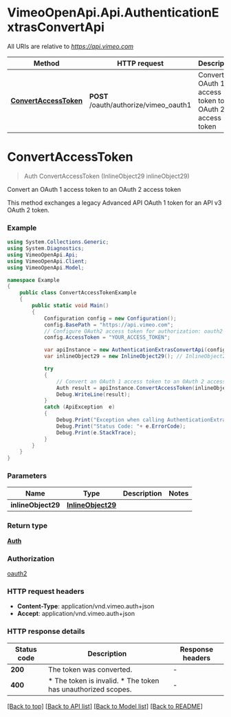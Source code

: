# VimeoOpenApi.Api.AuthenticationExtrasConvertApi

All URIs are relative to *https://api.vimeo.com*

Method | HTTP request | Description
------------- | ------------- | -------------
[**ConvertAccessToken**](AuthenticationExtrasConvertApi.md#convertaccesstoken) | **POST** /oauth/authorize/vimeo_oauth1 | Convert an OAuth 1 access token to an OAuth 2 access token


<a name="convertaccesstoken"></a>
# **ConvertAccessToken**
> Auth ConvertAccessToken (InlineObject29 inlineObject29)

Convert an OAuth 1 access token to an OAuth 2 access token

This method exchanges a legacy Advanced API OAuth 1 token for an API v3 OAuth 2 token.

### Example
```csharp
using System.Collections.Generic;
using System.Diagnostics;
using VimeoOpenApi.Api;
using VimeoOpenApi.Client;
using VimeoOpenApi.Model;

namespace Example
{
    public class ConvertAccessTokenExample
    {
        public static void Main()
        {
            Configuration config = new Configuration();
            config.BasePath = "https://api.vimeo.com";
            // Configure OAuth2 access token for authorization: oauth2
            config.AccessToken = "YOUR_ACCESS_TOKEN";

            var apiInstance = new AuthenticationExtrasConvertApi(config);
            var inlineObject29 = new InlineObject29(); // InlineObject29 | 

            try
            {
                // Convert an OAuth 1 access token to an OAuth 2 access token
                Auth result = apiInstance.ConvertAccessToken(inlineObject29);
                Debug.WriteLine(result);
            }
            catch (ApiException  e)
            {
                Debug.Print("Exception when calling AuthenticationExtrasConvertApi.ConvertAccessToken: " + e.Message );
                Debug.Print("Status Code: "+ e.ErrorCode);
                Debug.Print(e.StackTrace);
            }
        }
    }
}
```

### Parameters

Name | Type | Description  | Notes
------------- | ------------- | ------------- | -------------
 **inlineObject29** | [**InlineObject29**](InlineObject29.md)|  | 

### Return type

[**Auth**](Auth.md)

### Authorization

[oauth2](../README.md#oauth2)

### HTTP request headers

 - **Content-Type**: application/vnd.vimeo.auth+json
 - **Accept**: application/vnd.vimeo.auth+json

### HTTP response details
| Status code | Description | Response headers |
|-------------|-------------|------------------|
| **200** | The token was converted. |  -  |
| **400** | * The token is invalid. * The token has unauthorized scopes. |  -  |

[[Back to top]](#) [[Back to API list]](../README.md#documentation-for-api-endpoints) [[Back to Model list]](../README.md#documentation-for-models) [[Back to README]](../README.md)

